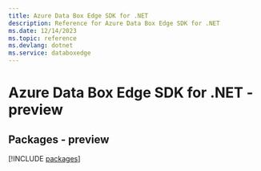 ```yaml
---
title: Azure Data Box Edge SDK for .NET
description: Reference for Azure Data Box Edge SDK for .NET
ms.date: 12/14/2023
ms.topic: reference
ms.devlang: dotnet
ms.service: databoxedge
---
```

# Azure Data Box Edge SDK for .NET - preview
## Packages - preview
[!INCLUDE [packages](data-box-edge-index.md)]